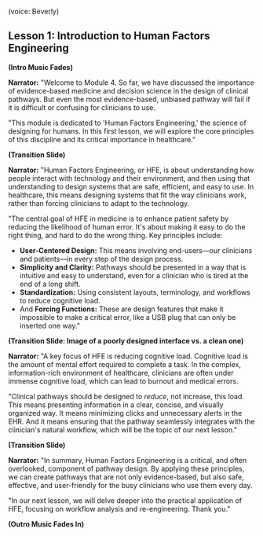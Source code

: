 (voice: Beverly)

## Lesson 1: Introduction to Human Factors Engineering

**(Intro Music Fades)**

**Narrator:** "Welcome to Module 4. So far, we have discussed the importance of evidence-based medicine and decision science in the design of clinical pathways. But even the most evidence-based, unbiased pathway will fail if it is difficult or confusing for clinicians to use.

"This module is dedicated to 'Human Factors Engineering,' the science of designing for humans. In this first lesson, we will explore the core principles of this discipline and its critical importance in healthcare."

**(Transition Slide)**

**Narrator:** "Human Factors Engineering, or HFE, is about understanding how people interact with technology and their environment, and then using that understanding to design systems that are safe, efficient, and easy to use. In healthcare, this means designing systems that fit the way clinicians work, rather than forcing clinicians to adapt to the technology.

"The central goal of HFE in medicine is to enhance patient safety by reducing the likelihood of human error. It's about making it easy to do the right thing, and hard to do the wrong thing. Key principles include:
*   **User-Centered Design:** This means involving end-users—our clinicians and patients—in every step of the design process.
*   **Simplicity and Clarity:** Pathways should be presented in a way that is intuitive and easy to understand, even for a clinician who is tired at the end of a long shift.
*   **Standardization:** Using consistent layouts, terminology, and workflows to reduce cognitive load.
*   And **Forcing Functions:** These are design features that make it impossible to make a critical error, like a USB plug that can only be inserted one way."

**(Transition Slide: Image of a poorly designed interface vs. a clean one)**

**Narrator:** "A key focus of HFE is reducing cognitive load. Cognitive load is the amount of mental effort required to complete a task. In the complex, information-rich environment of healthcare, clinicians are often under immense cognitive load, which can lead to burnout and medical errors.

"Clinical pathways should be designed to *reduce*, not increase, this load. This means presenting information in a clear, concise, and visually organized way. It means minimizing clicks and unnecessary alerts in the EHR. And it means ensuring that the pathway seamlessly integrates with the clinician's natural workflow, which will be the topic of our next lesson."

**(Transition Slide)**

**Narrator:** "In summary, Human Factors Engineering is a critical, and often overlooked, component of pathway design. By applying these principles, we can create pathways that are not only evidence-based, but also safe, effective, and user-friendly for the busy clinicians who use them every day.

"In our next lesson, we will delve deeper into the practical application of HFE, focusing on workflow analysis and re-engineering. Thank you."

**(Outro Music Fades In)**
